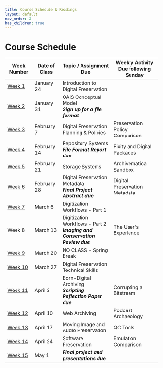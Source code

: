 ```yaml
---
title: Course Schedule & Readings
layout: default
nav_order: 2
has_children: true
---
```


# Course Schedule

| Week Number | Date of Class  | Topic / Assignment Due                                  | Weekly Activity<br>Due following Sunday        |
|-------------|----------------|-------------------------------------------|------------------------|
| [Week 1](week_01.html)  | January 24 | Introduction to Digital Preservation |
| [Week 2](week_02.html)  | January 31 | OAIS Conceptual Model<br>**_Sign up for a file format_** |
| [Week 3](week_03.html)  | February 7 | Digital Preservation Planning & Policies | Preservation Policy Comparison |
| [Week 4](week_04.html)  | February 14 | Repository Systems<br>**_File Format Report due_** | Fixity and Digital Packages |
| [Week 5](week_05.html)  | February 21 | Storage Systems | Archivematica Sandbox |
| [Week 6](week_06.html)  | February 28 | Digital Preservation Metadata<br>**_Final Project Abstract due_** | Digital Preservation Metadata |
| [Week 7](week_07.html)  | March 6 | Digitization Workflows - Part 1 |
| [Week 8](week_08.html)  | March 13 | Digitization Workflows - Part 2<br>**_Imaging and Conservation Review due_** | The User's Experience |
| [Week 9](week_09.html)  | March 20 | NO CLASS - Spring Break              |
| [Week 10](week_10.html) | March 27 | Digital Preservation Technical Skills |
| [Week 11](week_11.html) | April 3 | Born-Digital Archiving<br>**_Scripting Reflection Paper due_** | Corrupting a Bitstream |
| [Week 12](week_12.html) | April 10 | Web Archiving | Podcast Archaeology |
| [Week 13](week_13.html) | April 17 | Moving Image and Audio Preservation<br> | QC Tools |
| [Week 14](week_14.html) | April 24 | Software Preservation | Emulation Comparison |
| [Week 15](week_15.html) | May 1 | **_Final project and presentations due_** |
